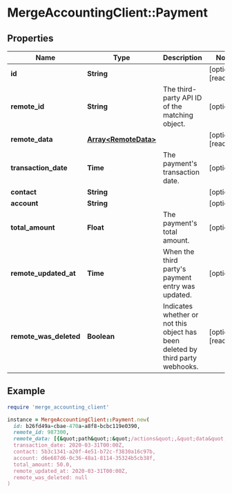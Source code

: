 # MergeAccountingClient::Payment

## Properties

| Name | Type | Description | Notes |
| ---- | ---- | ----------- | ----- |
| **id** | **String** |  | [optional][readonly] |
| **remote_id** | **String** | The third-party API ID of the matching object. | [optional] |
| **remote_data** | [**Array&lt;RemoteData&gt;**](RemoteData.md) |  | [optional][readonly] |
| **transaction_date** | **Time** | The payment&#39;s transaction date. | [optional] |
| **contact** | **String** |  | [optional] |
| **account** | **String** |  | [optional] |
| **total_amount** | **Float** | The payment&#39;s total amount. | [optional] |
| **remote_updated_at** | **Time** | When the third party&#39;s payment entry was updated. | [optional] |
| **remote_was_deleted** | **Boolean** | Indicates whether or not this object has been deleted by third party webhooks. | [optional][readonly] |

## Example

```ruby
require 'merge_accounting_client'

instance = MergeAccountingClient::Payment.new(
  id: b26fd49a-cbae-470a-a8f8-bcbc119e0390,
  remote_id: 987300,
  remote_data: [{&quot;path&quot;:&quot;/actions&quot;,&quot;data&quot;:[&quot;Varies by platform&quot;]}],
  transaction_date: 2020-03-31T00:00Z,
  contact: 5b3c1341-a20f-4e51-b72c-f3830a16c97b,
  account: d6e687d6-0c36-48a1-8114-35324b5cb38f,
  total_amount: 50.0,
  remote_updated_at: 2020-03-31T00:00Z,
  remote_was_deleted: null
)
```

